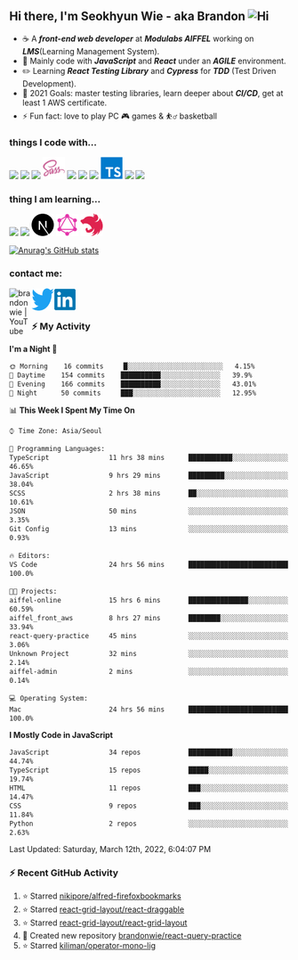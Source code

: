 ## Hi there, I'm Seokhyun Wie - aka Brandon <img src='https://qpluspicture.oss-cn-beijing.aliyuncs.com/6LjjQA/Hi.gif' alt='Hi' width="24"/>

- ☕ A _**front-end web developer**_ at _**Modulabs AIFFEL**_ working on _**LMS**_(Learning Management System).
- 🔄 Mainly code with _**JavaScript**_ and _**React**_ under an _**AGILE**_ environment.
- ✏️ Learning _**React Testing Library**_ and _**Cypress**_ for _**TDD**_ (Test Driven Development).
- 🎯 2021 Goals: master testing libraries, learn deeper about _**CI/CD**_, get at least 1 AWS certificate.
- ⚡ Fun fact: love to play PC 🎮 games️ \& ⛹️‍♂️ basketball

### things I code with...

<img src="https://cdn.jsdelivr.net/gh/devicons/devicon/icons/vscode/vscode-original.svg" width="40px"> <img src="https://cdn.jsdelivr.net/gh/devicons/devicon@latest/icons/javascript/javascript-original.svg" width="40px"> <img src="https://cdn.jsdelivr.net/gh/devicons/devicon@latest/icons/react/react-original.svg" width="40px"> <img src="https://raw.githubusercontent.com/devicons/devicon/master/icons/sass/sass-original.svg" width="40px"> <img src="https://cdn.jsdelivr.net/gh/devicons/devicon@latest/icons/git/git-original.svg" width="40px"> <img src="https://cdn.jsdelivr.net/gh/devicons/devicon/icons/github/github-original.svg" width="40px"> <img src="https://cdn.jsdelivr.net/gh/devicons/devicon/icons/amazonwebservices/amazonwebservices-original.svg" width="40px"> <img src="https://raw.githubusercontent.com/devicons/devicon/master/icons/typescript/typescript-original.svg" width="40px"> <img src="https://cdn.jsdelivr.net/gh/devicons/devicon@latest/icons/mongodb/mongodb-original.svg" width="40px"> <img src="https://cdn.jsdelivr.net/gh/devicons/devicon@latest/icons/nodejs/nodejs-plain.svg" width="40px">

### thing I am learning...

<img src="https://cdn.jsdelivr.net/gh/devicons/devicon/icons/jest/jest-plain.svg" width="40px"> <img src="https://icons-for-free.com/iconfiles/png/512/cypress-1324440144114984250.png" width="40px"> <img src="https://raw.githubusercontent.com/devicons/devicon/master/icons/nextjs/nextjs-original.svg" width="40px"> <img src="https://raw.githubusercontent.com/devicons/devicon/master/icons/graphql/graphql-plain.svg" width="40px"> <img src="https://raw.githubusercontent.com/devicons/devicon/master/icons/nestjs/nestjs-plain.svg" width="40px">

<!-- GitHub Stats -->

[![Anurag's GitHub stats](https://github-readme-stats.vercel.app/api?username=brandonwie&show_icons=true&title_color=ffc857&icon_color=8ac926&text_color=daf7dc&bg_color=151515&hide=stars&custom_title=Brandon's GitHub Stats)](https://github.com/anuraghazra/github-readme-stats)

### contact me:

[<img align="left" alt="brandonwie | YouTube" width="40px" src="https://iconape.com/wp-content/png_logo_vector/youtube-social-white-squircle.png" />][youtube] [<img align="left" alt="brandonwie | Twitter" width="40px" src="https://raw.githubusercontent.com/devicons/devicon/master/icons/twitter/twitter-original.svg" />][twitter] [<img align="left" alt="brandonwie | LinkedIn" width="40px" src="https://raw.githubusercontent.com/devicons/devicon/master/icons/linkedin/linkedin-original.svg" />][linkedin]

<br />
<br />

### ⚡ My Activity

<!--START_SECTION:waka-->
**I'm a Night 🦉** 

```text
🌞 Morning    16 commits     █░░░░░░░░░░░░░░░░░░░░░░░░   4.15% 
🌆 Daytime    154 commits    ██████████░░░░░░░░░░░░░░░   39.9% 
🌃 Evening    166 commits    ██████████░░░░░░░░░░░░░░░   43.01% 
🌙 Night      50 commits     ███░░░░░░░░░░░░░░░░░░░░░░   12.95%

```


📊 **This Week I Spent My Time On** 

```text
⌚︎ Time Zone: Asia/Seoul

💬 Programming Languages: 
TypeScript               11 hrs 38 mins      ███████████░░░░░░░░░░░░░░   46.65% 
JavaScript               9 hrs 29 mins       █████████░░░░░░░░░░░░░░░░   38.04% 
SCSS                     2 hrs 38 mins       ██░░░░░░░░░░░░░░░░░░░░░░░   10.61% 
JSON                     50 mins             ░░░░░░░░░░░░░░░░░░░░░░░░░   3.35% 
Git Config               13 mins             ░░░░░░░░░░░░░░░░░░░░░░░░░   0.93%

🔥 Editors: 
VS Code                  24 hrs 56 mins      █████████████████████████   100.0%

🐱‍💻 Projects: 
aiffel-online            15 hrs 6 mins       ███████████████░░░░░░░░░░   60.59% 
aiffel_front_aws         8 hrs 27 mins       ████████░░░░░░░░░░░░░░░░░   33.94% 
react-query-practice     45 mins             ░░░░░░░░░░░░░░░░░░░░░░░░░   3.06% 
Unknown Project          32 mins             ░░░░░░░░░░░░░░░░░░░░░░░░░   2.14% 
aiffel-admin             2 mins              ░░░░░░░░░░░░░░░░░░░░░░░░░   0.14%

💻 Operating System: 
Mac                      24 hrs 56 mins      █████████████████████████   100.0%

```

**I Mostly Code in JavaScript** 

```text
JavaScript               34 repos            ███████████░░░░░░░░░░░░░░   44.74% 
TypeScript               15 repos            █████░░░░░░░░░░░░░░░░░░░░   19.74% 
HTML                     11 repos            ███░░░░░░░░░░░░░░░░░░░░░░   14.47% 
CSS                      9 repos             ███░░░░░░░░░░░░░░░░░░░░░░   11.84% 
Python                   2 repos             ░░░░░░░░░░░░░░░░░░░░░░░░░   2.63%

```



<!--END_SECTION:waka-->

<!--RECENT_ACTIVITY:last_update-->
Last Updated: Saturday, March 12th, 2022, 6:04:07 PM
<!--RECENT_ACTIVITY:last_update_end-->

### ⚡ Recent GitHub Activity

<!--RECENT_ACTIVITY:start-->
1. ⭐ Starred [nikipore/alfred-firefoxbookmarks](https://github.com/nikipore/alfred-firefoxbookmarks)
2. ⭐ Starred [react-grid-layout/react-draggable](https://github.com/react-grid-layout/react-draggable)
3. ⭐ Starred [react-grid-layout/react-grid-layout](https://github.com/react-grid-layout/react-grid-layout)
4. 📔 Created new repository [brandonwie/react-query-practice](https://github.com/brandonwie/react-query-practice)
5. ⭐ Starred [kiliman/operator-mono-lig](https://github.com/kiliman/operator-mono-lig)
<!--RECENT_ACTIVITY:end-->

[youtube]: https://www.youtube.com/channel/UC7tk3UT7nn3cZNC2KBdb-4Q
[linkedin]: https://linkedin.com/in/brandonwie
[twitter]: https://twitter.com/brandonwie
